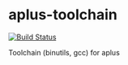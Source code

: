 # aplus-toolchain 
[![Build Status](https://travis-ci.com/kwrx/aplus-toolchain.svg?branch=master)](https://travis-ci.com/kwrx/aplus-toolchain)

Toolchain (binutils, gcc) for aplus
